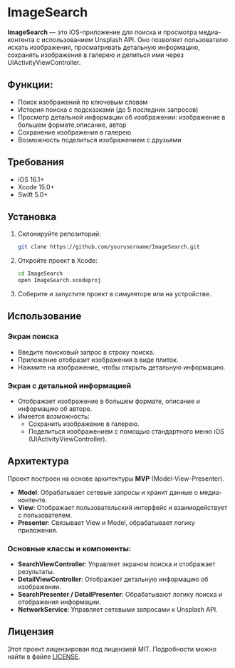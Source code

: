 # ImageSearch

**ImageSearch** — это iOS-приложение для поиска и просмотра медиа-контента с использованием Unsplash API. Оно позволяет пользователю искать изображения, просматривать детальную информацию, сохранять изображения в галерею и делиться ими через UIActivityViewController.

## Функции:

- Поиск изображений по ключевым словам
- История поиска с подсказками (до 5 последних запросов)
- Просмотр детальной информации об изображении: изображение в большем формате,описание, автор
- Сохранение изображения в галерею
- Возможность поделиться изображением с друзьями

## Требования

- iOS 16.1+
- Xcode 15.0+
- Swift 5.0+

## Установка

1. Склонируйте репозиторий:

    ```bash
    git clone https://github.com/yourusername/ImageSearch.git
    ```

2. Откройте проект в Xcode:

    ```bash
    cd ImageSearch
    open ImageSearch.xcodeproj
    ```

3. Соберите и запустите проект в симуляторе или на устройстве.

## Использование

### Экран поиска

- Введите поисковый запрос в строку поиска.
- Приложение отобразит изображения в виде плиток.
- Нажмите на изображение, чтобы открыть детальную информацию.

### Экран с детальной информацией

- Отображает изображение в большем формате, описание и информацию об авторе.
- Имеется возможность:
  - Сохранить изображение в галерею.
  - Поделиться изображением с помощью стандартного меню iOS (UIActivityViewController).

## Архитектура

Проект построен на основе архитектуры **MVP** (Model-View-Presenter).

- **Model**: Обрабатывает сетевые запросы и хранит данные о медиа-контенте.
- **View**: Отображает пользовательский интерфейс и взаимодействует с пользователем.
- **Presenter**: Связывает View и Model, обрабатывает логику приложения.

### Основные классы и компоненты:

- **SearchViewController**: Управляет экраном поиска и отображает результаты.
- **DetailViewController**: Отображает детальную информацию об изображении.
- **SearchPresenter / DetailPresenter**: Обрабатывают логику поиска и отображения информации.
- **NetworkService**: Управляет сетевыми запросами к Unsplash API.

## Лицензия

Этот проект лицензирован под лицензией MIT. Подробности можно найти в файле [LICENSE](LICENSE).
